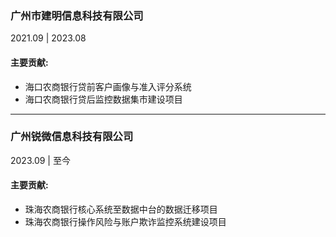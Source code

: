 ### 广州市建明信息科技有限公司
2021.09 | 2023.08 



#### 主要贡献:  
- 海口农商银行贷前客户画像与准入评分系统
- 海口农商银行贷后监控数据集市建设项目

---

### 广州锐微信息科技有限公司
2023.09 | 至今



#### 主要贡献:  
- 珠海农商银行核心系统至数据中台的数据迁移项目
- 珠海农商银行操作风险与账户欺诈监控系统建设项目